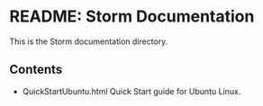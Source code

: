 README: Storm Documentation
===========================

This is the Storm documentation directory.

Contents
--------

* QuickStartUbuntu.html
Quick Start guide for Ubuntu Linux.
